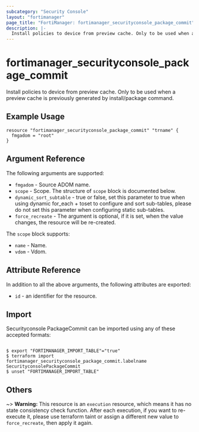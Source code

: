 ```yaml
---
subcategory: "Security Console"
layout: "fortimanager"
page_title: "FortiManager: fortimanager_securityconsole_package_commit"
description: |-
  Install policies to device from preview cache. Only to be used when a preview cache is previously generated by install/package command.
---
```


# fortimanager_securityconsole_package_commit
Install policies to device from preview cache. Only to be used when a preview cache is previously generated by install/package command.

## Example Usage

```hcl
resource "fortimanager_securityconsole_package_commit" "trname" {
  fmgadom = "root"
}
```

## Argument Reference


The following arguments are supported:


* `fmgadom` - Source ADOM name.
* `scope` - Scope. The structure of `scope` block is documented below.
* `dynamic_sort_subtable` - true or false, set this parameter to true when using dynamic for_each + toset to configure and sort sub-tables, please do not set this parameter when configuring static sub-tables.
* `force_recreate` - The argument is optional, if it is set, when the value changes, the resource will be re-created.

The `scope` block supports:

* `name` - Name.
* `vdom` - Vdom.


## Attribute Reference

In addition to all the above arguments, the following attributes are exported:
* `id` - an identifier for the resource.

## Import

Securityconsole PackageCommit can be imported using any of these accepted formats:
```

$ export "FORTIMANAGER_IMPORT_TABLE"="true"
$ terraform import fortimanager_securityconsole_package_commit.labelname SecurityconsolePackageCommit
$ unset "FORTIMANAGER_IMPORT_TABLE"
```

## Others

~> **Warning:** This resource is an `execution` resource, which means it has no state consistency check function. After each execution, if you want to re-execute it, please use terraform taint or assign a different new value to `force_recreate`, then apply it again.
